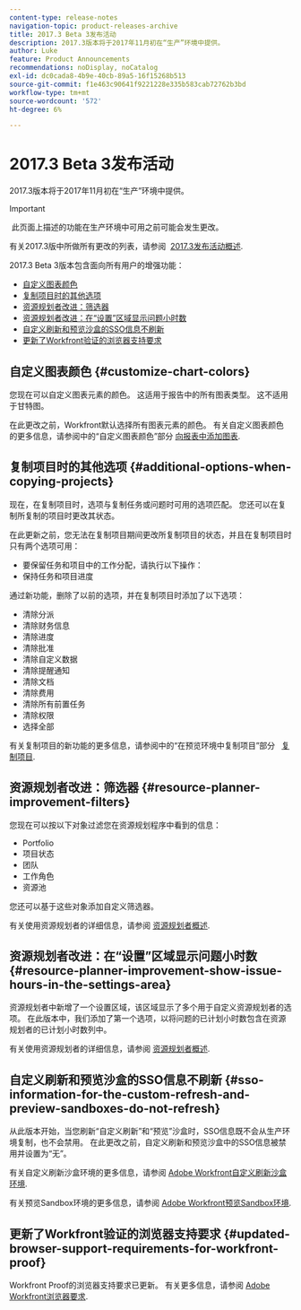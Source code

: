 ```yaml
---
content-type: release-notes
navigation-topic: product-releases-archive
title: 2017.3 Beta 3发布活动
description: 2017.3版本将于2017年11月初在“生产”环境中提供。
author: Luke
feature: Product Announcements
recommendations: noDisplay, noCatalog
exl-id: dc0cada8-4b9e-40cb-89a5-16f15268b513
source-git-commit: f1e463c90641f9221228e335b583cab72762b3bd
workflow-type: tm+mt
source-wordcount: '572'
ht-degree: 6%

---
```


# 2017.3 Beta 3发布活动

2017.3版本将于2017年11月初在“生产”环境中提供。

>[!IMPORTANT]
>
> 此页面上描述的功能在生产环境中可用之前可能会发生更改。

有关2017.3版中所做所有更改的列表，请参阅  [2017.3发布活动概述](../../../../product-announcements/product-releases/quarterly-release-archive/2017.3-release-activity/2017-3-release-activity-overview.md).

2017.3 Beta 3版本包含面向所有用户的增强功能：

* [自定义图表颜色](#customize-chart-colors)
* [复制项目时的其他选项](#additional-options-when-copying-projects)
* [资源规划者改进：筛选器](#resource-planner-improvement-filters)
* [资源规划者改进：在“设置”区域显示问题小时数](#resource-planner-improvement-show-issue-hours-in-the-settings-area)
* [自定义刷新和预览沙盒的SSO信息不刷新](#sso-information-for-the-custom-refresh-and-preview-sandboxes-do-not-refresh)
* [更新了Workfront验证的浏览器支持要求](#updated-browser-support-requirements-for-workfront-proof)

## 自定义图表颜色 {#customize-chart-colors}

您现在可以自定义图表元素的颜色。 这适用于报告中的所有图表类型。 这不适用于甘特图。

在此更改之前，Workfront默认选择所有图表元素的颜色。 有关自定义图表颜色的更多信息，请参阅中的“自定义图表颜色”部分 [向报表中添加图表](../../../../reports-and-dashboards/reports/creating-and-managing-reports/add-chart-report.md).

## 复制项目时的其他选项 {#additional-options-when-copying-projects}

现在，在复制项目时，选项与复制任务或问题时可用的选项匹配。 您还可以在复制所复制的项目时更改其状态。

在此更新之前，您无法在复制项目期间更改所复制项目的状态，并且在复制项目时只有两个选项可用：

* 要保留任务和项目中的工作分配，请执行以下操作：
* 保持任务和项目进度

通过新功能，删除了以前的选项，并在复制项目时添加了以下选项：

* 清除分派
* 清除财务信息
* 清除进度
* 清除批准
* 清除自定义数据
* 清除提醒通知
* 清除文档
* 清除费用
* 清除所有前置任务
* 清除权限
* 选择全部

有关复制项目的新功能的更多信息，请参阅中的“在预览环境中复制项目”部分   [复制项目](../../../../manage-work/projects/manage-projects/copy-project.md).

## 资源规划者改进：筛选器 {#resource-planner-improvement-filters}

您现在可以按以下对象过滤您在资源规划程序中看到的信息：

* Portfolio
* 项目状态
* 团队
* 工作角色
* 资源池

您还可以基于这些对象添加自定义筛选器。

有关使用资源规划者的详细信息，请参阅 [资源规划者概述](../../../../resource-mgmt/resource-planning/get-started-resource-planner.md). 

## 资源规划者改进：在“设置”区域显示问题小时数 {#resource-planner-improvement-show-issue-hours-in-the-settings-area}

资源规划者中新增了一个设置区域，该区域显示了多个用于自定义资源规划者的选项。 在此版本中，我们添加了第一个选项，以将问题的已计划小时数包含在资源规划者的已计划小时数列中。

有关使用资源规划者的详细信息，请参阅 [资源规划者概述](../../../../resource-mgmt/resource-planning/get-started-resource-planner.md).

## 自定义刷新和预览沙盒的SSO信息不刷新 {#sso-information-for-the-custom-refresh-and-preview-sandboxes-do-not-refresh}

从此版本开始，当您刷新“自定义刷新”和“预览”沙盒时，SSO信息既不会从生产环境复制，也不会禁用。 在此更改之前，自定义刷新和预览沙盒中的SSO信息被禁用并设置为“无”。

有关自定义刷新沙盒环境的更多信息，请参阅 [Adobe Workfront自定义刷新沙盒环境](../../../../administration-and-setup/set-up-workfront/workfront-testing-environments/wf-custom-refresh-sandbox-environment.md).

有关预览Sandbox环境的更多信息，请参阅 [Adobe Workfront预览Sandbox环境](../../../../administration-and-setup/set-up-workfront/workfront-testing-environments/wf-preview-sandbox-environment.md).

## 更新了Workfront验证的浏览器支持要求 {#updated-browser-support-requirements-for-workfront-proof}

Workfront Proof的浏览器支持要求已更新。 有关更多信息，请参阅 [Adobe Workfront浏览器要求](../../../../workfront-basics/workfront-browser-requirements.md).
